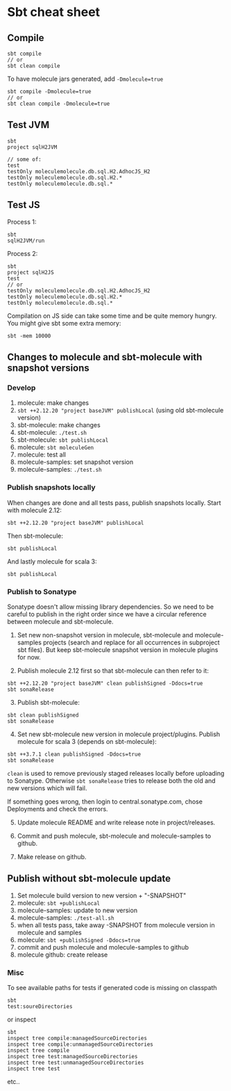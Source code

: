 # Sbt cheat sheet

## Compile

    sbt compile
    // or
    sbt clean compile

To have molecule jars generated, add `-Dmolecule=true`

    sbt compile -Dmolecule=true
    // or
    sbt clean compile -Dmolecule=true

## Test JVM

    sbt
    project sqlH2JVM

    // some of:
    test
    testOnly moleculemolecule.db.sql.H2.AdhocJS_H2
    testOnly moleculemolecule.db.sql.H2.*
    testOnly moleculemolecule.db.sql.*

## Test JS

Process 1:

    sbt
    sqlH2JVM/run

Process 2:

    sbt
    project sqlH2JS
    test
    // or
    testOnly moleculemolecule.db.sql.H2.AdhocJS_H2
    testOnly moleculemolecule.db.sql.H2.*
    testOnly moleculemolecule.db.sql.*

Compilation on JS side can take some time and be quite memory hungry. You might give sbt some extra memory:

    sbt -mem 10000

## Changes to molecule and sbt-molecule with snapshot versions

### Develop
1) molecule: make changes
1) `sbt ++2.12.20 "project baseJVM" publishLocal` (using old sbt-molecule version)
1) sbt-molecule: make changes
1) sbt-molecule: `./test.sh`
1) sbt-molecule: `sbt publishLocal`
1) molecule: `sbt moleculeGen`
1) molecule: test all
1) molecule-samples: set snapshot version
1) molecule-samples: `./test.sh`


### Publish snapshots locally

When changes are done and all tests pass, publish snapshots locally. Start with molecule 2.12:

    sbt ++2.12.20 "project baseJVM" publishLocal

Then sbt-molecule:

    sbt publishLocal

And lastly molecule for scala 3:

    sbt publishLocal


### Publish to Sonatype

Sonatype doesn't allow missing library dependencies. So we need to be careful to publish in the right order since we have a circular reference between molecule and sbt-molecule.

1. Set new non-snapshot version in molecule, sbt-molecule and molecule-samples projects (search and replace for all occurrences in subproject sbt files). But keep sbt-molecule snapshot version in molecule plugins for now.

2. Publish molecule 2.12 first so that sbt-molecule can then refer to it:

```
sbt ++2.12.20 "project baseJVM" clean publishSigned -Ddocs=true
sbt sonaRelease
```

3. Publish sbt-molecule:

```
sbt clean publishSigned
sbt sonaRelease
```

4. Set new sbt-molecule new version in molecule project/plugins. Publish molecule for scala 3 (depends on sbt-molecule):

```
sbt ++3.7.1 clean publishSigned -Ddocs=true
sbt sonaRelease
```

`clean` is used to remove previously staged releases locally before uploading to Sonatype. Otherwise `sbt sonaRelease` tries to release both the old and new versions which will fail.

If something goes wrong, then login to central.sonatype.com, chose Deployments and check the errors.

5. Update molecule README and write release note in project/releases.
 
6. Commit and push molecule, sbt-molecule and molecule-samples to github.

7. Make release on github.

    
## Publish without sbt-molecule update

1) Set molecule build version to new version + "-SNAPSHOT"
1) molecule: `sbt +publishLocal`
1) molecule-samples: update to new version
1) molecule-samples: `./test-all.sh`
2) when all tests pass, take away -SNAPSHOT from molecule version in molecule and samples
1) molecule: `sbt +publishSigned -Ddocs=true`
1) commit and push molecule and molecule-samples to github
1) molecule github: create release

### Misc

To see available paths for tests if generated code is missing on classpath

    sbt
    test:soureDirectories

or inspect

    sbt
    inspect tree compile:managedSourceDirectories
    inspect tree compile:unmanagedSourceDirectories
    inspect tree compile
    inspect tree test:managedSourceDirectories
    inspect tree test:unmanagedSourceDirectories
    inspect tree test

etc..
                 
